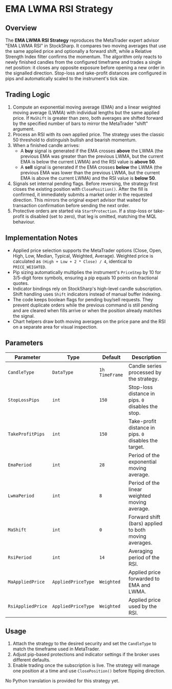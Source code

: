 # EMA LWMA RSI Strategy

## Overview
The **EMA LWMA RSI Strategy** reproduces the MetaTrader expert advisor "EMA LWMA RSI" in StockSharp. It compares two moving averages that use the same applied price and optionally a forward shift, while a Relative Strength Index filter confirms the momentum. The algorithm only reacts to newly finished candles from the configured timeframe and trades a single net position: it closes any opposite exposure before opening a new order in the signalled direction. Stop-loss and take-profit distances are configured in pips and automatically scaled to the instrument's tick size.

## Trading Logic
1. Compute an exponential moving average (EMA) and a linear weighted moving average (LWMA) with individual lengths but the same applied price. If `MaShift` is greater than zero, both averages are shifted forward by the specified number of bars to mirror the MetaTrader "shift" argument.
2. Process an RSI with its own applied price. The strategy uses the classic 50 threshold to distinguish bullish and bearish momentum.
3. When a finished candle arrives:
   - A **buy** signal is generated if the EMA crosses **above** the LWMA (the previous EMA was greater than the previous LWMA, but the current EMA is below the current LWMA) and the RSI value is **above 50**.
   - A **sell** signal is generated if the EMA crosses **below** the LWMA (the previous EMA was lower than the previous LWMA, but the current EMA is above the current LWMA) and the RSI value is **below 50**.
4. Signals set internal pending flags. Before reversing, the strategy first closes the existing position with `ClosePosition()`. After the fill is confirmed, it immediately submits a market order in the requested direction. This mirrors the original expert advisor that waited for transaction confirmation before sending the next order.
5. Protective orders are started via `StartProtection`. If a stop-loss or take-profit is disabled (set to zero), that leg is omitted, matching the MQL behaviour.

## Implementation Notes
- Applied price selection supports the MetaTrader options (Close, Open, High, Low, Median, Typical, Weighted, Average). Weighted price is calculated as `(High + Low + 2 * Close) / 4`, identical to `PRICE_WEIGHTED`.
- Pip sizing automatically multiplies the instrument's `PriceStep` by 10 for 3/5-digit forex symbols, ensuring a pip equals 10 points on fractional quotes.
- Indicator bindings rely on StockSharp's high-level candle subscription. Shift handling uses `Shift` indicators instead of manual buffer indexing.
- The code keeps boolean flags for pending buy/sell requests. They prevent duplicate orders while the previous command is still pending and are cleared when fills arrive or when the position already matches the signal.
- Chart helpers draw both moving averages on the price pane and the RSI on a separate area for visual inspection.

## Parameters
| Parameter | Type | Default | Description |
|-----------|------|---------|-------------|
| `CandleType` | `DataType` | `1h TimeFrame` | Candle series processed by the strategy. |
| `StopLossPips` | `int` | `150` | Stop-loss distance in pips. `0` disables the stop. |
| `TakeProfitPips` | `int` | `150` | Take-profit distance in pips. `0` disables the target. |
| `EmaPeriod` | `int` | `28` | Period of the exponential moving average. |
| `LwmaPeriod` | `int` | `8` | Period of the linear weighted moving average. |
| `MaShift` | `int` | `0` | Forward shift (bars) applied to both moving averages. |
| `RsiPeriod` | `int` | `14` | Averaging period of the RSI. |
| `MaAppliedPrice` | `AppliedPriceType` | `Weighted` | Applied price forwarded to EMA and LWMA. |
| `RsiAppliedPrice` | `AppliedPriceType` | `Weighted` | Applied price used by the RSI. |

## Usage
1. Attach the strategy to the desired security and set the `CandleType` to match the timeframe used in MetaTrader.
2. Adjust pip-based protections and indicator settings if the broker uses different defaults.
3. Enable trading once the subscription is live. The strategy will manage one position at a time and use `ClosePosition()` before flipping direction.

No Python translation is provided for this strategy yet.
